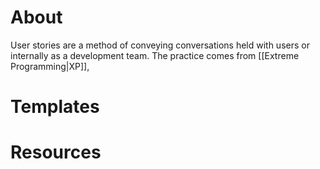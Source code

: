 # About
User stories are a method of conveying conversations held with users or internally as a development team. The practice comes from [[Extreme Programming|XP]], 
# Templates
# Resources